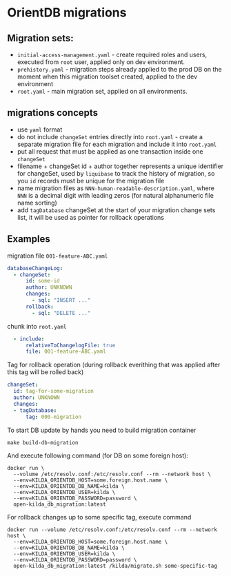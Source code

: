# OrientDB migrations

## Migration sets:
* `initial-access-management.yaml` - create required roles and users, executed from `root` user, applied only on dev 
  environment.
* `prehistory.yaml` - migration steps already applied to the prod DB on the moment when this migration toolset created, 
  applied to the dev environment 
* `root.yaml` - main migration set, applied on all environments.

## migrations concepts
* use `yaml` format
* do not include `changeSet` entries directly into `root.yaml` - create a separate migration file for each migration and 
  include it into `root.yaml`
* put all request that must be applied as one transaction inside one `changeSet`
* filename + changeSet id + author together represents a unique identifier for changeSet, used by `liquibase` to track
  the history of migration, so you `id` records must be unique for the migration file
* name migration files as `NNN-human-readable-description.yaml`, where `NNN` is a decimal digit with leading zeros (for
  natural alphanumeric file name sorting)
* add `tagDatabase` changeSet at the start of your migration change sets list, it will be used as pointer for rollback
  operations

## Examples

migration file `001-feature-ABC.yaml`
```yaml
databaseChangeLog:
  - changeSet:
      id: some-id
      author: UNKNOWN
      changes:
        - sql: "INSERT ..."
      rollback:
        - sql: "DELETE ..."
```

chunk into `root.yaml`
```yaml
  - include:
      relativeToChangelogFile: true
      file: 001-feature-ABC.yaml
```

Tag for rollback operation (during rollback everithing that was applied after this tag will be rolled back)
```yaml
changeSet:
  id: tag-for-some-migration
  author: UNKNOWN
  changes:
  - tagDatabase:
      tag: 000-migration
```

To start DB update by hands you need to build migration container
```shell script
make build-db-migration
```

And execute following command (for DB on some foreign host):
```shell script
docker run \
  --volume /etc/resolv.conf:/etc/resolv.conf --rm --network host \
  --env=KILDA_ORIENTDB_HOST=some.foreign.host.name \
  --env=KILDA_ORIENTDB_DB_NAME=kilda \
  --env=KILDA_ORIENTDB_USER=kilda \
  --env=KILDA_ORIENTDB_PASSWORD=password \
  open-kilda_db_migration:latest
```

For rollback changes up to some specific tag, execute command
```shell script
docker run --volume /etc/resolv.conf:/etc/resolv.conf --rm --network host \
  --env=KILDA_ORIENTDB_HOST=some.foreign.host.name \
  --env=KILDA_ORIENTDB_DB_NAME=kilda \
  --env=KILDA_ORIENTDB_USER=kilda \
  --env=KILDA_ORIENTDB_PASSWORD=password \
  open-kilda_db_migration:latest /kilda/migrate.sh some-specific-tag
```
